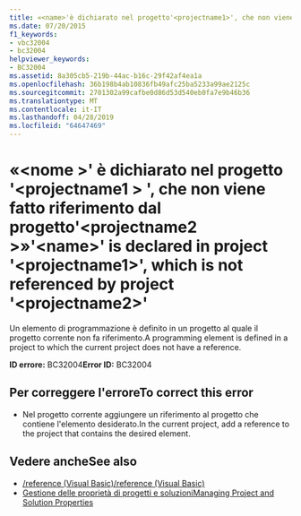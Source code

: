```yaml
---
title: «<name>'è dichiarato nel progetto'<projectname1>', che non viene fatto riferimento dal progetto'<projectname2>»
ms.date: 07/20/2015
f1_keywords:
- vbc32004
- bc32004
helpviewer_keywords:
- BC32004
ms.assetid: 8a305cb5-219b-44ac-b16c-29f42af4ea1a
ms.openlocfilehash: 36b198b4ab10836fb49afc25ba5233a99ae2125c
ms.sourcegitcommit: 2701302a99cafbe0d86d53d540eb0fa7e9b46b36
ms.translationtype: MT
ms.contentlocale: it-IT
ms.lasthandoff: 04/28/2019
ms.locfileid: "64647469"
---
```

# <a name="name-is-declared-in-project-projectname1-which-is-not-referenced-by-project-projectname2"></a><span data-ttu-id="9f79c-102">«\<nome >' è dichiarato nel progetto '\<projectname1 > ', che non viene fatto riferimento dal progetto'\<projectname2 >»</span><span class="sxs-lookup"><span data-stu-id="9f79c-102">'\<name>' is declared in project '\<projectname1>', which is not referenced by project '\<projectname2>'</span></span>
<span data-ttu-id="9f79c-103">Un elemento di programmazione è definito in un progetto al quale il progetto corrente non fa riferimento.</span><span class="sxs-lookup"><span data-stu-id="9f79c-103">A programming element is defined in a project to which the current project does not have a reference.</span></span>  
  
 <span data-ttu-id="9f79c-104">**ID errore:** BC32004</span><span class="sxs-lookup"><span data-stu-id="9f79c-104">**Error ID:** BC32004</span></span>  
  
## <a name="to-correct-this-error"></a><span data-ttu-id="9f79c-105">Per correggere l'errore</span><span class="sxs-lookup"><span data-stu-id="9f79c-105">To correct this error</span></span>  
  
- <span data-ttu-id="9f79c-106">Nel progetto corrente aggiungere un riferimento al progetto che contiene l'elemento desiderato.</span><span class="sxs-lookup"><span data-stu-id="9f79c-106">In the current project, add a reference to the project that contains the desired element.</span></span>  
  
## <a name="see-also"></a><span data-ttu-id="9f79c-107">Vedere anche</span><span class="sxs-lookup"><span data-stu-id="9f79c-107">See also</span></span>

- [<span data-ttu-id="9f79c-108">/reference (Visual Basic)</span><span class="sxs-lookup"><span data-stu-id="9f79c-108">/reference (Visual Basic)</span></span>](../../visual-basic/reference/command-line-compiler/reference.md)
- [<span data-ttu-id="9f79c-109">Gestione delle proprietà di progetti e soluzioni</span><span class="sxs-lookup"><span data-stu-id="9f79c-109">Managing Project and Solution Properties</span></span>](/visualstudio/ide/managing-project-and-solution-properties)
